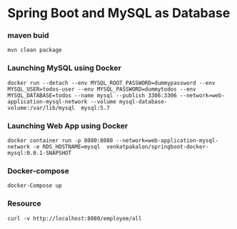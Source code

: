 # Spring Boot and MySQL as Database

### maven buid

```
mvn clean package
```

### Launching MySQL using Docker

```
docker run --detach --env MYSQL_ROOT_PASSWORD=dummypassword --env MYSQL_USER=todos-user --env MYSQL_PASSWORD=dummytodos --env MYSQL_DATABASE=todos --name mysql --publish 3306:3306 --network=web-application-mysql-network --volume mysql-database-volume:/var/lib/mysql  mysql:5.7
```

### Launching Web App using Docker

```
docker container run -p 8080:8080 --network=web-application-mysql-network -e RDS_HOSTNAME=mysql  venkatpakalon/springboot-docker-mysql:0.0.1-SNAPSHOT
```


### Docker-compose

```
docker-Compose up
```

### Resource
```
curl -v http://localhost:8080/employee/all
```

